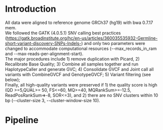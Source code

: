 # Introduction
All data were aligned to reference genome GRCh37 (hg19) with bwa 0.7.17 mem. <br>
We followed the GATK (4.0.5.1) SNV calling best practices (https://gatk.broadinstitute.org/hc/en-us/articles/360035535932-Germline-short-variant-discovery-SNPs-Indels-) and only two parameters were changed to accommodate computational resources (--max_records_in_ram and --max-reads-per-alignment-start). <br>
The major procedures include 1) remove duplication with Picard, 2) Recalibrate Base Quality; 3) Combine all samples together and run HaplotypeCaller and generate GVC; 4) Consolidate GVCF and Joint call all variants with CombineGVCF and GenotypeGVCF; 5) Variant filtering (see below);  <br>
Finally, all high-quality variants were preserved if 1) the quality score is high (QD >=5,QUAL>= 50, FS<=60, MQ>=40, MQRankSum>=-12.5, ReadPosRankSum=>-8, SOR<=3),  and 2) there are no SNV clusters within 10 bp (--cluster-size 3, --cluster-window-size 10). 

# Pipeline

